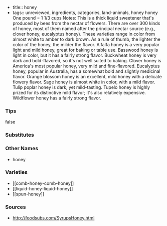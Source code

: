 - title:: honey
- tags:: unreviewed, ingredients, categories, land-animals, honey
honey One pound = 1 1/3 cups Notes: This is a thick liquid sweetener that's produced by bees from the nectar of flowers. There are over 300 kinds of honey, most of them named after the principal nectar source (e.g., clover honey, eucalyptus honey). These varieties range in color from almost white to amber to dark brown. As a rule of thumb, the lighter the color of the honey, the milder the flavor. Alfalfa honey is a very popular light and mild honey, great for baking or table use. Basswood honey is light in color, but it has a fairly strong flavor. Buckwheat honey is very dark and bold-flavored, so it's not well suited to baking. Clover honey is America's most popular honey, very mild and fine-flavored. Eucalyptus honey, popular in Australia, has a somewhat bold and slightly medicinal flavor. Orange blossom honey is an excellent, mild honey with a delicate flowery flavor. Sage honey is almost white in color, with a mild flavor. Tulip poplar honey is dark, yet mild-tasting. Tupelo honey is highly prized for its distinctive mild flavor; it's also relatively expensive. Wildflower honey has a fairly strong flavor.

### Tips
false

### Substitutes


### Other Names

* honey

### Varieties
* [[comb-honey-comb-honey]]
* [[liquid-honey-liquid-honey]]
* [[spun-honey]]

### Sources
* http://foodsubs.com/SyrupsHoney.html
